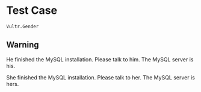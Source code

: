 # Test Case

    Vultr.Gender

## Warning

He finished the MySQL installation.
Please talk to him.
The MySQL server is his.

She finished the MySQL installation.
Please talk to her.
The MySQL server is hers.
